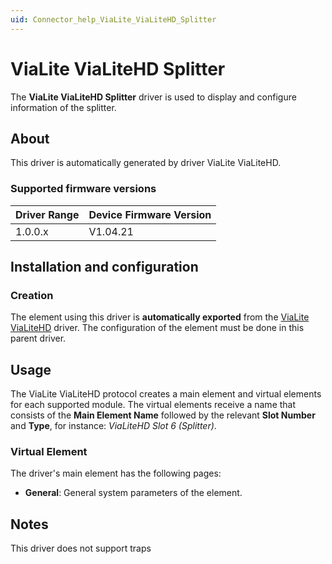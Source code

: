 ```yaml
---
uid: Connector_help_ViaLite_ViaLiteHD_Splitter
---
```


# ViaLite ViaLiteHD Splitter

The **ViaLite ViaLiteHD Splitter** driver is used to display and configure information of the splitter.

## About

This driver is automatically generated by driver ViaLite ViaLiteHD.

### Supported firmware versions

| **Driver Range** | **Device Firmware Version** |
|------------------|-----------------------------|
| 1.0.0.x          | V1.04.21                    |

## Installation and configuration

### Creation

The element using this driver is **automatically exported** from the [ViaLite ViaLiteHD](xref:Connector_help_ViaLite_ViaLiteHD) driver. The configuration of the element must be done in this parent driver.

## Usage

The ViaLite ViaLiteHD protocol creates a main element and virtual elements for each supported module. The virtual elements receive a name that consists of the **Main Element Name** followed by the relevant **Slot Number** and **Type**, for instance: *ViaLiteHD Slot 6 (Splitter)*.

### Virtual Element

The driver's main element has the following pages:

- **General**: General system parameters of the element.

## Notes

This driver does not support traps
